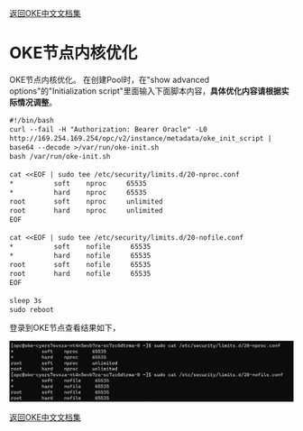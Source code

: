 [返回OKE中文文档集](../README.md)

# OKE节点内核优化

OKE节点内核优化。
在创建Pool时，在"show advanced options"的"Initialization script"里面输入下面脚本内容，**具体优化内容请根据实际情况调整**。

```
#!/bin/bash
curl --fail -H "Authorization: Bearer Oracle" -L0 http://169.254.169.254/opc/v2/instance/metadata/oke_init_script | base64 --decode >/var/run/oke-init.sh
bash /var/run/oke-init.sh

cat <<EOF | sudo tee /etc/security/limits.d/20-nproc.conf
*          soft    nproc     65535
*          hard    nproc     65535
root       soft    nproc     unlimited
root       hard    nproc     unlimited
EOF

cat <<EOF | sudo tee /etc/security/limits.d/20-nofile.conf
*          soft    nofile     65535
*          hard    nofile     65535
root       soft    nofile     65535
root       hard    nofile     65535
EOF

sleep 3s
sudo reboot
```

登录到OKE节点查看结果如下，

![image-20221220193035123](images/image-20221220193035123.png)



[返回OKE中文文档集](../README.md)

